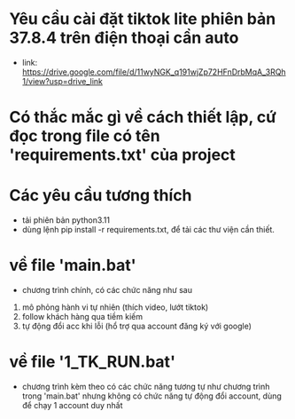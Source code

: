 # Yêu cầu cài đặt tiktok lite phiên bản 37.8.4 trên điện thoại cần auto
- link: https://drive.google.com/file/d/11wyNGK_q191wjZp72HFnDrbMqA_3RQh1/view?usp=drive_link
# Có thắc mắc gì về cách thiết lập, cứ đọc trong file có tên 'requirements.txt' của project
# Các yêu cầu tương thích
- tải phiên bản python3.11
- dùng lệnh pip install -r requirements.txt, để tải các thư viện cần thiết.
# về file 'main.bat'
- chương trình chính, có các chức năng như sau
1. mô phỏng hành vi tự nhiên (thích video, lướt tiktok)
2. follow khách hàng qua tiềm kiếm
3. tự động đổi acc khi lỗi (hổ trợ qua account đăng ký với google)
# về file '1_TK_RUN.bat'
- chương trình kèm theo có các chức năng tương tự như chương trình trong 'main.bat' nhưng không có chức năng tự động đổi account, dùng để chạy 1 account duy nhất
